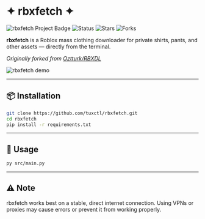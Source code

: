 # ✦ rbxfetch ✦

![rbxfetch Project Badge](https://img.shields.io/badge/Project-rbxfetch-blueviolet?style=for-the-badge&logo=python&logoColor=white)
![Status](https://img.shields.io/badge/Status-Active-brightgreen?style=for-the-badge&logo=appveyor)
![Stars](https://img.shields.io/github/stars/tuxctl/rbxfetch?style=for-the-badge&color=gold)
![Forks](https://img.shields.io/github/forks/tuxctl/rbxfetch?style=for-the-badge&color=lightgray)

**rbxfetch** is a Roblox mass clothing downloader for private shirts, pants, and other assets — directly from the terminal.

*Originally forked from [Oztturk/RBXDL](https://github.com/Oztturk/RBXDL "roblox pro")*


![rbxfetch demo](https://files.catbox.moe/q9wn0w.gif)

---

## 📦 Installation

```bash
git clone https://github.com/tuxctl/rbxfetch.git
cd rbxfetch
pip install -r requirements.txt
```

---

## 🚀 Usage

```bash
py src/main.py
```

---

## ⚠️ Note

rbxfetch works best on a stable, direct internet connection. Using VPNs or proxies may cause errors or prevent it from working properly.


